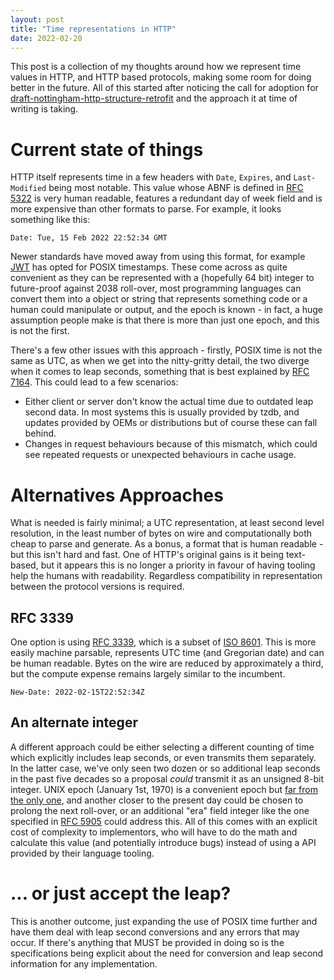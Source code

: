 ```yaml
---
layout: post
title: "Time representations in HTTP"
date: 2022-02-20
---
```


This post is a collection of my thoughts around how we represent time values in
HTTP, and HTTP based protocols, making some room for doing better in the future.
All of this started after noticing the call for adoption for
[draft-nottingham-http-structure-retrofit](https://datatracker.ietf.org/doc/draft-nottingham-http-structure-retrofit/)
and the approach it at time of writing is taking.

# Current state of things
HTTP itself represents time in a few headers with `Date`, `Expires`, and
`Last-Modified` being most notable. This value whose ABNF is defined in [RFC
5322](https://datatracker.ietf.org/doc/html/rfc5322#section-3.3) is very human
readable, features a redundant day of week field and is more expensive than
other formats to parse.  For example, it looks something like this:

```
Date: Tue, 15 Feb 2022 22:52:34 GMT
```

Newer standards have moved away from using this format, for example
[JWT](https://datatracker.ietf.org/doc/html/rfc7519) has opted for POSIX
timestamps. These come across as quite convenient as they can be represented
with a (hopefully 64 bit) integer to future-proof against 2038 roll-over, most
programming languages can convert them into a object or string that represents
something code or a human could manipulate or output, and the epoch is known -
in fact, a huge assumption people make is that there is more than just one
epoch, and this is not the first.

There's a few other issues with this approach - firstly, POSIX time is not the
same as UTC, as when we get into the nitty-gritty detail, the two diverge when it
comes to leap seconds, something that is best explained by [RFC
7164](https://datatracker.ietf.org/doc/html/rfc7164#section-3.4). This could
lead to a few scenarios:
* Either client or server don't know the actual time due to outdated leap second
  data. In most systems this is usually provided by tzdb, and updates provided
  by OEMs or distributions but of course these can fall behind.
* Changes in request behaviours because of this mismatch, which could see
  repeated requests or unexpected behaviours in cache usage.

# Alternatives Approaches
What is needed is fairly minimal; a UTC representation, at least second level
resolution, in the least number of bytes on wire and computationally both cheap
to parse and generate. As a bonus, a format that is human readable - but this
isn't hard and fast. One of HTTP's original gains is it being text-based, but it
appears this is no longer a priority in favour of having tooling help the humans
with readability. Regardless compatibility in representation between the
protocol versions is required.

## RFC 3339
One option is using [RFC 3339](https://datatracker.ietf.org/doc/html/rfc3339),
which is a subset of [ISO 8601](https://en.wikipedia.org/wiki/ISO_8601). This is
more easily machine parsable, represents UTC time (and Gregorian date) and can
be human readable. Bytes on the wire are reduced by approximately a third, but
the compute expense remains largely similar to the incumbent.

```
New-Date: 2022-02-15T22:52:34Z
```

## An alternate integer
A different approach could be either selecting a different counting of time
which explicitly includes leap seconds, or even transmits them separately. In
the latter case, we've only seen two dozen or so additional leap seconds in the
past five decades so a proposal _could_ transmit it as an unsigned 8-bit
integer. UNIX epoch (January 1st, 1970) is a convenient epoch but [far from the
only
one](https://en.wikipedia.org/wiki/Epoch_(computing)#Notable_epoch_dates_in_computing),
and another closer to the present day could be chosen to prolong the next
roll-over, or an additional "era" field integer like the one specified in [RFC
5905](https://datatracker.ietf.org/doc/html/rfc5905#section-6) could address
this. All of this comes with an explicit cost of complexity to implementors, who
will have to do the math and calculate this value (and potentially introduce
bugs) instead of using a API provided by their language tooling.

# ... or just accept the leap? 
This is another outcome, just expanding the use of POSIX time further and have
them deal with leap second conversions and any errors that may occur. If there's
anything that MUST be provided in doing so is the specifications being explicit
about the need for conversion and leap second information for any implementation.
